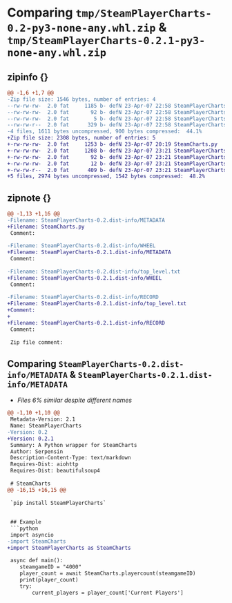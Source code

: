 # Comparing `tmp/SteamPlayerCharts-0.2-py3-none-any.whl.zip` & `tmp/SteamPlayerCharts-0.2.1-py3-none-any.whl.zip`

## zipinfo {}

```diff
@@ -1,6 +1,7 @@
-Zip file size: 1546 bytes, number of entries: 4
--rw-rw-rw-  2.0 fat     1185 b- defN 23-Apr-07 22:58 SteamPlayerCharts-0.2.dist-info/METADATA
--rw-rw-rw-  2.0 fat       92 b- defN 23-Apr-07 22:58 SteamPlayerCharts-0.2.dist-info/WHEEL
--rw-rw-rw-  2.0 fat        5 b- defN 23-Apr-07 22:58 SteamPlayerCharts-0.2.dist-info/top_level.txt
--rw-rw-r--  2.0 fat      329 b- defN 23-Apr-07 22:58 SteamPlayerCharts-0.2.dist-info/RECORD
-4 files, 1611 bytes uncompressed, 900 bytes compressed:  44.1%
+Zip file size: 2308 bytes, number of entries: 5
+-rw-rw-rw-  2.0 fat     1253 b- defN 23-Apr-07 20:19 SteamCharts.py
+-rw-rw-rw-  2.0 fat     1208 b- defN 23-Apr-07 23:21 SteamPlayerCharts-0.2.1.dist-info/METADATA
+-rw-rw-rw-  2.0 fat       92 b- defN 23-Apr-07 23:21 SteamPlayerCharts-0.2.1.dist-info/WHEEL
+-rw-rw-rw-  2.0 fat       12 b- defN 23-Apr-07 23:21 SteamPlayerCharts-0.2.1.dist-info/top_level.txt
+-rw-rw-r--  2.0 fat      409 b- defN 23-Apr-07 23:21 SteamPlayerCharts-0.2.1.dist-info/RECORD
+5 files, 2974 bytes uncompressed, 1542 bytes compressed:  48.2%
```

## zipnote {}

```diff
@@ -1,13 +1,16 @@
-Filename: SteamPlayerCharts-0.2.dist-info/METADATA
+Filename: SteamCharts.py
 Comment: 
 
-Filename: SteamPlayerCharts-0.2.dist-info/WHEEL
+Filename: SteamPlayerCharts-0.2.1.dist-info/METADATA
 Comment: 
 
-Filename: SteamPlayerCharts-0.2.dist-info/top_level.txt
+Filename: SteamPlayerCharts-0.2.1.dist-info/WHEEL
 Comment: 
 
-Filename: SteamPlayerCharts-0.2.dist-info/RECORD
+Filename: SteamPlayerCharts-0.2.1.dist-info/top_level.txt
+Comment: 
+
+Filename: SteamPlayerCharts-0.2.1.dist-info/RECORD
 Comment: 
 
 Zip file comment:
```

## Comparing `SteamPlayerCharts-0.2.dist-info/METADATA` & `SteamPlayerCharts-0.2.1.dist-info/METADATA`

 * *Files 6% similar despite different names*

```diff
@@ -1,10 +1,10 @@
 Metadata-Version: 2.1
 Name: SteamPlayerCharts
-Version: 0.2
+Version: 0.2.1
 Summary: A Python wrapper for SteamCharts
 Author: Serpensin
 Description-Content-Type: text/markdown
 Requires-Dist: aiohttp
 Requires-Dist: beautifulsoup4
 
 # SteamCharts
@@ -16,15 +16,15 @@
 
 `pip install SteamPlayerCharts`
 
 
 ## Example
 ```python
 import asyncio
-import SteamCharts
+import SteamPlayerCharts as SteamCharts
 
 async def main():
 	steamgameID = "4000"
 	player_count = await SteamCharts.playercount(steamgameID)
 	print(player_count)
 	try:
 		current_players = player_count['Current Players']
```


